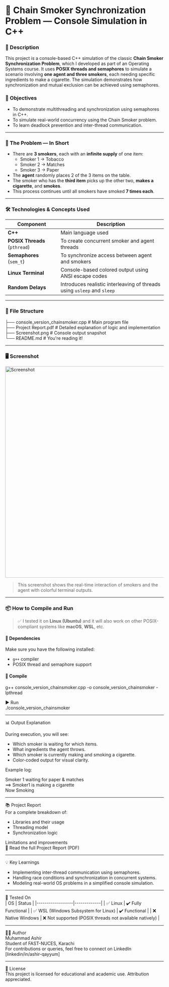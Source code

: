 # 🚬 Chain Smoker Synchronization Problem — Console Simulation in C++

### 📌 Description
This project is a console-based C++ simulation of the classic **Chain Smoker Synchronization Problem**, which I developed as part of an Operating Systems course. It uses **POSIX threads and semaphores** to simulate a scenario involving **one agent and three smokers**, each needing specific ingredients to make a cigarette. The simulation demonstrates how synchronization and mutual exclusion can be achieved using semaphores.

### 🎯 Objectives
- To demonstrate multithreading and synchronization using semaphores in C++.
- To simulate real-world concurrency using the Chain Smoker problem.
- To learn deadlock prevention and inter-thread communication.

---

### 🧠 The Problem — In Short

- There are **3 smokers**, each with an **infinite supply** of one item:
  - Smoker 1 → Tobacco
  - Smoker 2 → Matches
  - Smoker 3 → Paper
- The **agent** randomly places 2 of the 3 items on the table.
- The smoker who has the **third item** picks up the other two, **makes a cigarette**, and **smokes**.
- This process continues until all smokers have smoked **7 times each**.

---

### 🛠 Technologies & Concepts Used

| Component        | Description |
|------------------|-------------|
| **C++**           | Main language used |
| **POSIX Threads** (`pthread`) | To create concurrent smoker and agent threads |
| **Semaphores** (`sem_t`) | To synchronize access between agent and smokers |
| **Linux Terminal** | Console-based colored output using ANSI escape codes |
| **Random Delays** | Introduces realistic interleaving of threads using `usleep` and `sleep` |

---

### 📁 File Structure

├── console_version_chainsmoker.cpp        # Main program file<br>
├── Project Report.pdf                     # Detailed explanation of logic and implementation<br>
├── Screenshot.png                         # Console output snapshot<br>
└── README.md                              # You're reading it!

---

### 🖥️ Screenshot

<img width="1366" height="672" alt="Screenshot" src="https://github.com/user-attachments/assets/694eff71-c8bc-42e6-9e0d-408b0e203ac3" />

> This screenshot shows the real-time interaction of smokers and the agent with colorful terminal outputs.

---

### 📦 How to Compile and Run

> ✅ I tested it on **Linux (Ubuntu)** and it will also work on other POSIX-compliant systems like **macOS**, **WSL**, etc.

#### 🔧 Dependencies
Make sure you have the following installed:
- `g++` compiler
- POSIX thread and semaphore support

#### 🚀 Compile
g++ console_version_chainsmoker.cpp -o console_version_chainsmoker -lpthread

▶️ Run<br>./console_version_chainsmoker

---

📊 Output Explanation

During execution, you will see:

- Which smoker is waiting for which items.
- What ingredients the agent throws.
- Which smoker is currently making and smoking a cigarette.
- Color-coded output for visual clarity.

Example log:

Smoker 1 waiting for paper & matches<br>==> Smoker1 is making a cigarette<br>Now Smoking

---

📚 Project Report<br>For a complete breakdown of:

- Libraries and their usage
- Threading model
- Synchronization logic

Limitations and improvements<br>📄 Read the full Project Report (PDF)

---

💡 Key Learnings

- Implementing inter-thread communication using semaphores.
- Handling race conditions and synchronization in concurrent systems.
- Modeling real-world OS problems in a simplified console simulation.

---

🧪 Tested On<br>
| OS        | Status |
|------------------|-------------|
| ✅ Linux           | ✔️ Fully Functional |
| ✅ WSL (Windows Subsystem for Linux) | ✔️ Functional |
| ❌ Native Windows | ❌ Not supported (POSIX threads not available natively) |

---

🙋‍♂️ Author<br>Muhammad Ashir<br>Student of FAST-NUCES, Karachi<br>For contributions or queries, feel free to connect on LinkedIn [linkedin/in/ashir-qayyum]

---

📜 License<br>This project is licensed for educational and academic use. Attribution appreciated.
